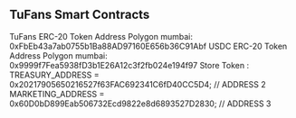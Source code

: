 ## TuFans Smart Contracts


TuFans ERC-20 Token Address Polygon mumbai: 0xFbEb43a7ab0755b1Ba88AD97160E656b36C91Abf
USDC   ERC-20 Token Address Polygon mumbai: 0x9999f7Fea5938fD3b1E26A12c3f2fb024e194f97
Store Token : 
TREASURY_ADDRESS = 0x20217905650216527f63FAC692341C6fD40CC5D4; // ADDRESS 2
MARKETING_ADDRESS = 0x60D0bD899Eab506732Ecd9822e8d6893527D2830; // ADDRESS 3
